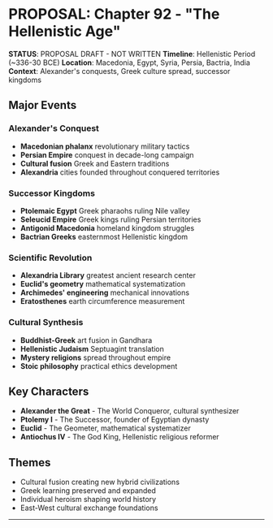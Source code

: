 # PROPOSAL: Chapter 92 - "The Hellenistic Age"

**STATUS**: PROPOSAL DRAFT - NOT WRITTEN
**Timeline**: Hellenistic Period (~336-30 BCE)
**Location**: Macedonia, Egypt, Syria, Persia, Bactria, India
**Context**: Alexander's conquests, Greek culture spread, successor kingdoms

## Major Events
### Alexander's Conquest
- **Macedonian phalanx** revolutionary military tactics
- **Persian Empire** conquest in decade-long campaign
- **Cultural fusion** Greek and Eastern traditions
- **Alexandria** cities founded throughout conquered territories

### Successor Kingdoms
- **Ptolemaic Egypt** Greek pharaohs ruling Nile valley
- **Seleucid Empire** Greek kings ruling Persian territories  
- **Antigonid Macedonia** homeland kingdom struggles
- **Bactrian Greeks** easternmost Hellenistic kingdom

### Scientific Revolution
- **Alexandria Library** greatest ancient research center
- **Euclid's geometry** mathematical systematization
- **Archimedes' engineering** mechanical innovations
- **Eratosthenes** earth circumference measurement

### Cultural Synthesis
- **Buddhist-Greek** art fusion in Gandhara
- **Hellenistic Judaism** Septuagint translation
- **Mystery religions** spread throughout empire
- **Stoic philosophy** practical ethics development

## Key Characters
- **Alexander the Great** - The World Conqueror, cultural synthesizer
- **Ptolemy I** - The Successor, founder of Egyptian dynasty
- **Euclid** - The Geometer, mathematical systematizer
- **Antiochus IV** - The God King, Hellenistic religious reformer

## Themes
- Cultural fusion creating new hybrid civilizations
- Greek learning preserved and expanded
- Individual heroism shaping world history
- East-West cultural exchange foundations

---
